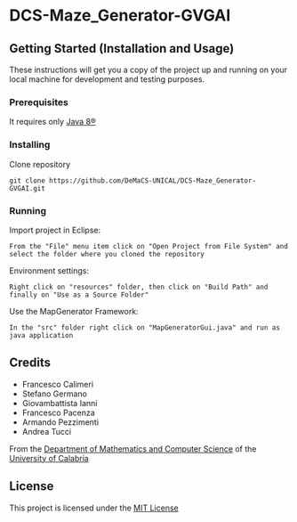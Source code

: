 # DCS-Maze_Generator-GVGAI

## Getting Started (Installation and Usage)
These instructions will get you a copy of the project up and running on your local machine for development and testing purposes.

### Prerequisites
It requires only [Java 8&reg;](https://www.java.com/)

### Installing
Clone repository
 ```
 git clone https://github.com/DeMaCS-UNICAL/DCS-Maze_Generator-GVGAI.git
 ```

### Running
Import project in Eclipse:
```
From the "File" menu item click on "Open Project from File System" and select the folder where you cloned the repository
```

Environment settings:
```
Right click on "resources" folder, then click on "Build Path" and finally on "Use as a Source Folder"
```

Use the MapGenerator Framework:
```
In the "src" folder right click on "MapGeneratorGui.java" and run as java application
```

## Credits
 - Francesco Calimeri
 - Stefano Germano
 - Giovambattista Ianni
 - Francesco Pacenza
 - Armando Pezzimenti
 - Andrea Tucci

From the [Department of Mathematics and Computer Science](https://www.mat.unical.it) of the [University of Calabria](http://unical.it)


## License
  This project is licensed under the [MIT License](LICENSE)
